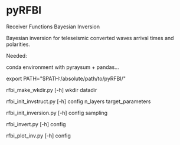 # pyRFBI
Receiver Functions Bayesian Inversion

Bayesian inversion for teleseismic converted waves arrival times and polarities.

Needed:

conda environment with pyraysum + pandas...

export PATH="$PATH:/absolute/path/to/pyRFBI/"

rfbi_make_wkdir.py [-h] wkdir datadir

rfbi_init_invstruct.py [-h] config n_layers target_parameters

rfbi_init_inversion.py [-h] config sampling

rfbi_invert.py [-h] config

rfbi_plot_inv.py [-h] config
